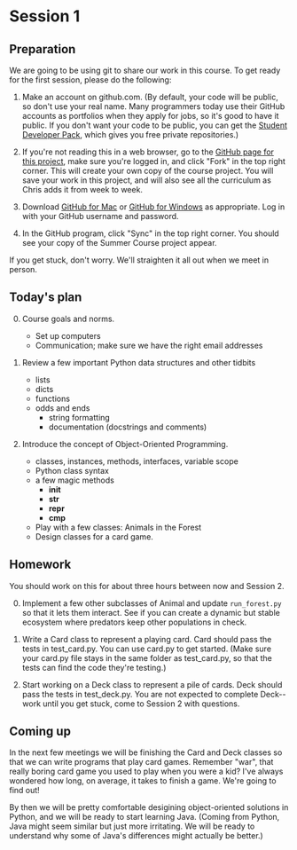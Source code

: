 Session 1
=========

Preparation
-----------

We are going to be using git to share our work in this course. To get ready for
the first session, please do the following: 

1. Make an account on github.com. (By default, your code will be public, so don't 
use your real name. Many programmers today use their GitHub accounts as 
portfolios when they apply for jobs, so it's good to have it public. If you don't 
want your code to be public, you can get the 
[Student Developer Pack](https://education.github.com/pack/join), which gives you 
free private repositories.)

2. If you're not reading this in a web browser, go to the 
   [GitHub page for this project](https://github.com/cproctor/summer_course), 
   make sure you're logged in, and click "Fork" in the top right corner. This 
   will create your own copy of the course project. You will save your work in this 
   project, and will also see all the curriculum as Chris adds it from week to week.

3. Download [GitHub for Mac](https://mac.github.com/) or 
   [GitHub for Windows](https://windows.github.com/) as appropriate. Log in with 
   your GitHub username and password.

4. In the GitHub program, click "Sync" in the top right corner. You should see your
   copy of the Summer Course project appear. 

If you get stuck, don't worry. We'll straighten it all out when we meet in person.

Today's plan
------------

0. Course goals and norms.

    - Set up computers
    - Communication; make sure we have the right email addresses

1. Review a few important Python data structures and other tidbits

    - lists
    - dicts
    - functions
    - odds and ends
        - string formatting
        - documentation (docstrings and comments)

1. Introduce the concept of Object-Oriented Programming.

    - classes, instances, methods, interfaces, variable scope
    - Python class syntax
    - a few magic methods
        - __init__
        - __str__
        - __repr__
        - __cmp__
    - Play with a few classes: Animals in the Forest
    - Design classes for a card game.

Homework
--------

You should work on this for about three hours between now and Session 2. 

0. Implement a few other subclasses of Animal and update `run_forest.py`
   so that it lets them interact. See if you can create a dynamic but 
   stable ecosystem where predators keep other populations in check.

1. Write a Card class to represent a playing card. Card should pass the 
   tests in test_card.py. You can use card.py to get started. (Make sure 
   your card.py file stays in the same folder as test_card.py, so that 
   the tests can find the code they're testing.)

2. Start working on a Deck class to represent a pile of cards. Deck should
   pass the tests in test_deck.py. You are not expected to complete Deck--
   work until you get stuck, come to Session 2 with questions.


Coming up
---------

In the next few meetings we will be finishing the Card and Deck classes so that
we can write programs that play card games. Remember "war", that really boring 
card game you used to play when you were a kid? I've always wondered how long, 
on average, it takes to finish a game. We're going to find out!

By then we will be pretty comfortable desigining object-oriented solutions in 
Python, and we will be ready to start learning Java. (Coming from Python, Java 
might seem similar but just more irritating. We will be ready to understand why
some of Java's differences might actually be better.)

